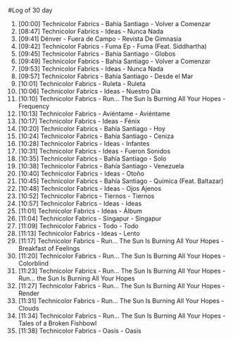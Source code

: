 #Log of 30 day

1. [00:00] Technicolor Fabrics - Bahía Santiago - Volver a Comenzar
1. [08:47] Technicolor Fabrics - Ideas - Nunca Nada
1. [09:41] Dënver - Fuera de Campo - Revista De Gimnasia
1. [09:42] Technicolor Fabrics - Fuma Ep - Fuma (Feat. Siddhartha)
1. [09:45] Technicolor Fabrics - Bahía Santiago - Globos
1. [09:49] Technicolor Fabrics - Bahía Santiago - Volver a Comenzar
1. [09:53] Technicolor Fabrics - Ideas - Nunca Nada
1. [09:57] Technicolor Fabrics - Bahía Santiago - Desde el Mar
1. [10:01] Technicolor Fabrics - Ruleta - Ruleta
1. [10:06] Technicolor Fabrics - Ideas - Nuestro Día
1. [10:10] Technicolor Fabrics - Run... The Sun Is Burning All Your Hopes - Frequency
1. [10:13] Technicolor Fabrics - Aviéntame - Aviéntame
1. [10:17] Technicolor Fabrics - Ideas - Fénix
1. [10:20] Technicolor Fabrics - Bahía Santiago - Hoy
1. [10:24] Technicolor Fabrics - Bahía Santiago - Ceniza
1. [10:28] Technicolor Fabrics - Ideas - Infantes
1. [10:31] Technicolor Fabrics - Ideas - Fueron Sonidos
1. [10:35] Technicolor Fabrics - Bahía Santiago - Solo
1. [10:38] Technicolor Fabrics - Bahía Santiago - Venezuela
1. [10:40] Technicolor Fabrics - Ideas - Otoño
1. [10:45] Technicolor Fabrics - Bahía Santiago - Química (Feat. Baltazar)
1. [10:48] Technicolor Fabrics - Ideas - Ojos Ajenos
1. [10:52] Technicolor Fabrics - Tiernos - Tiernos
1. [10:57] Technicolor Fabrics - Ideas - Ideas
1. [11:01] Technicolor Fabrics - Ideas - Álbum
1. [11:04] Technicolor Fabrics - Singapur - Singapur
1. [11:09] Technicolor Fabrics - Todo - Todo
1. [11:13] Technicolor Fabrics - Ideas - Lento
1. [11:17] Technicolor Fabrics - Run... The Sun Is Burning All Your Hopes - Breakfast of Feelings
1. [11:20] Technicolor Fabrics - Run... The Sun Is Burning All Your Hopes - Colorblind
1. [11:23] Technicolor Fabrics - Run... The Sun Is Burning All Your Hopes - Run... the Sun Is Burning All Your Hopes
1. [11:27] Technicolor Fabrics - Run... The Sun Is Burning All Your Hopes - Render
1. [11:31] Technicolor Fabrics - Run... The Sun Is Burning All Your Hopes - Clouds
1. [11:34] Technicolor Fabrics - Run... The Sun Is Burning All Your Hopes - Tales of a Broken Fishbowl
1. [11:38] Technicolor Fabrics - Oasis - Oasis
